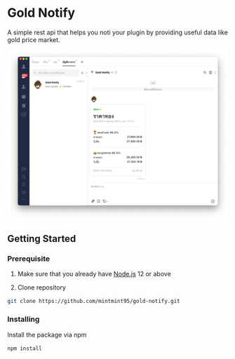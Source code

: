 # Gold Notify

A simple rest api that helps you noti your plugin by providing useful data like gold price market.

![Gold Notify Example](img/gold-notify.png)


## Getting Started

### Prerequisite
1. Make sure that you already have [Node.js](https://nodejs.org/en/) 12 or above

2. Clone repository

```bash
git clone https://github.com/mintmint95/gold-notify.git
```

### Installing
Install the package via npm

```bash
npm install
```
